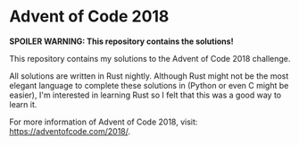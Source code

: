# Advent of Code 2018

**SPOILER WARNING: This repository contains the solutions!**

This repository contains my solutions to the Advent of Code 2018 challenge.

All solutions are written in Rust nightly. Although Rust might not be the most
elegant language to complete these solutions in (Python or even C might be
easier), I'm interested in learning Rust so I felt that this was a good way to
learn it.

For more information of Advent of Code 2018, visit:
https://adventofcode.com/2018/.
